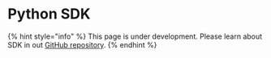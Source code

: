 # Python SDK

{% hint style="info" %}
This page is under development.
Please learn about SDK in out [GitHub repository](https://github.com/supervisely/supervisely). 
{% endhint %}

